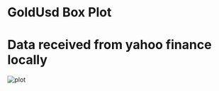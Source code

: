 # GoldUsd Box Plot
# Data received from yahoo finance locally

![plot](https://i.imgur.com/aSxBWk6.png)
